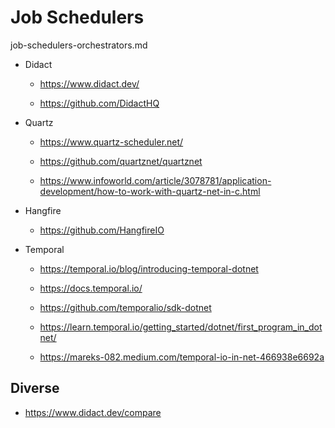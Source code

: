 # Job Schedulers

job-schedulers-orchestrators.md

*   Didact

    *   https://www.didact.dev/

    *   https://github.com/DidactHQ

*   Quartz

    *   https://www.quartz-scheduler.net/

    *   https://github.com/quartznet/quartznet

    *   https://www.infoworld.com/article/3078781/application-development/how-to-work-with-quartz-net-in-c.html
    
*   Hangfire

    *   https://github.com/HangfireIO

*   Temporal

    *   https://temporal.io/blog/introducing-temporal-dotnet

    *   https://docs.temporal.io/

    *   https://github.com/temporalio/sdk-dotnet

    *   https://learn.temporal.io/getting_started/dotnet/first_program_in_dotnet/

    *   https://mareks-082.medium.com/temporal-io-in-net-466938e6692a
    

## Diverse

*   https://www.didact.dev/compare

